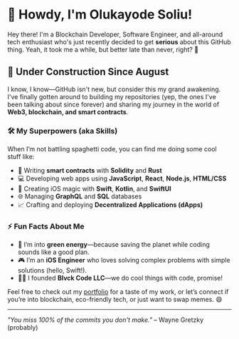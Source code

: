 # 👋 Howdy, I'm Olukayode Soliu!

Hey there! I'm a Blockchain Developer, Software Engineer, and all-around tech enthusiast who's just recently decided to get **serious** about this GitHub thing. Yeah, it took me a while, but better late than never, right? 🚀

## 🚧 **Under Construction Since August**
I know, I know—GitHub isn't new, but consider this my grand awakening. I've finally gotten around to building my repositories (yep, the ones I've been talking about since forever) and sharing my journey in the world of **Web3, blockchain, and smart contracts**.

### 🛠️ My Superpowers (aka Skills)
When I’m not battling spaghetti code, you can find me doing some cool stuff like:
- 🧠 Writing **smart contracts** with **Solidity** and **Rust**
- 💻 Developing web apps using **JavaScript**, **React**, **Node.js**, **HTML/CSS**
- 🎨 Creating iOS magic with **Swift**, **Kotlin**, and **SwiftUI**
- 🌐 Managing **GraphQL** and **SQL** databases
- 📈 Crafting and deploying **Decentralized Applications (dApps)**

### ⚡ Fun Facts About Me
- 🌱 I’m into **green energy**—because saving the planet while coding sounds like a good plan.
- 🎮 I’m an **iOS Engineer** who loves solving complex problems with simple solutions (hello, Swift!).
- 👨‍💻 I founded **Blvck Code LLC**—we do cool things with code, promise!
  
Feel free to check out my [portfolio](https://portfolio-4b3m.vercel.app/) for a taste of my work, or let’s connect if you’re into blockchain, eco-friendly tech, or just want to swap memes. 😄

---

_"You miss 100% of the commits you don't make."_ – Wayne Gretzky (probably)
